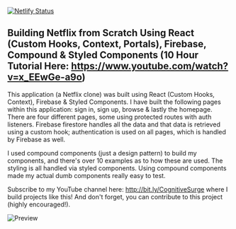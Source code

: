 [![Netlify Status](https://api.netlify.com/api/v1/badges/7326bc93-e2f0-4372-b94b-5a8f87e3877e/deploy-status)](https://app.netlify.com/sites/netflixed/deploys)
## Building Netflix from Scratch Using React (Custom Hooks, Context, Portals), Firebase, Compound & Styled Components (10 Hour Tutorial Here: https://www.youtube.com/watch?v=x_EEwGe-a9o)

This application (a Netflix clone) was built using React (Custom Hooks, Context), Firebase & Styled Components. I have built the following pages within this application: sign in, sign up, browse & lastly the homepage. There are four different pages, some using protected routes with auth listeners. Firebase firestore handles all the data and that data is retrieved using a custom hook; authentication is used on all pages, which is handled by Firebase as well.

I used compound components (just a design pattern) to build my components, and there's over 10 examples as to how these are used. The styling is all handled via styled components. Using compound components made my actual dumb components really easy to test.

Subscribe to my YouTube channel here: http://bit.ly/CognitiveSurge where I build projects like this! And don't forget, you can contribute to this project (highly encouraged!).

![Preview](netflix-preview.png?raw=true)
